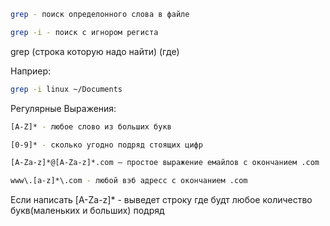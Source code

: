 ```bash 
grep - поиск определонного слова в файле

grep -i - поиск с игнором региста
```

grep (строка которую надо найти) (где)

Наприер:
```bash
grep -i linux ~/Documents
```

Регулярные Выражения: 
```bash
[A-Z]* - любое слово из больших букв

[0-9]* - сколько угодно подряд стоящих цифр

[A-Za-z]*@[A-Za-z]*.com – простое выражение емайлов с окончанием .com

www\.[a-z]*\.com - любой вэб адресс с окончанием .com
```

Если написать [A-Za-z]* - выведет строку где будт любое количество букв(маленьких и больших) подряд